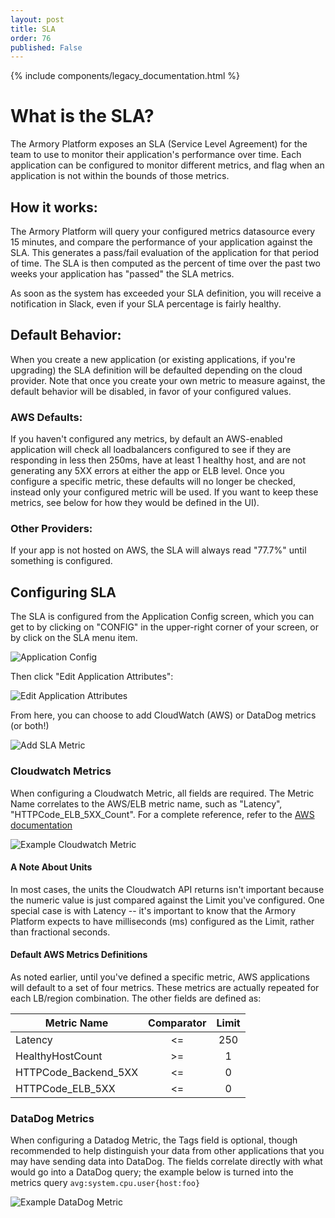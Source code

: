 ```yaml
---
layout: post
title: SLA
order: 76
published: False
---
```


{% include components/legacy_documentation.html %}

# What is the SLA?

The Armory Platform exposes an SLA (Service Level Agreement) for the team
to use to monitor their application's performance over time.  Each application
can be configured to monitor different metrics, and flag when an application
is not within the bounds of those metrics.

## How it works:

The Armory Platform will query your configured metrics datasource every 15
minutes, and compare the performance of your application against the SLA.
This generates a pass/fail evaluation of the application for that period 
of time.  The SLA is then computed as the percent of time over the past two
weeks your application has "passed" the SLA metrics.

As soon as the system has exceeded your SLA definition, you will receive
a notification in Slack, even if your SLA percentage is fairly healthy.

## Default Behavior:

When you create a new application (or existing applications, if you're
upgrading) the SLA definition will be defaulted depending on the cloud
provider.  Note that once you create your own metric to measure against,
the default behavior will be disabled, in favor of your configured values.

### AWS Defaults:

If you haven't configured any metrics, by default an AWS-enabled application
will check all loadbalancers configured to see if they are responding in less
then 250ms, have at least 1 healthy host, and are not generating any 5XX
errors at either the app or ELB level.  Once you configure a specific metric,
these defaults will no longer be checked, instead only your configured metric
will be used.  If you want to keep these metrics, see below for how they would
be defined in the UI).

### Other Providers:

If your app is not hosted on AWS, the SLA will always read "77.7%" until
something is configured.

## Configuring SLA

The SLA is configured from the Application Config screen, which you can
get to by clicking on "CONFIG" in the upper-right corner of your screen,
or by click on the SLA menu item.

![Application Config](https://cl.ly/0r2L0r0b2l1X/[87aa1b00f4a1191efe3e2035d10daa4b]_Image%202018-02-13%20at%2011.34.05%20AM.png)

Then click "Edit Application Attributes":

![Edit Application Attributes](https://cl.ly/0q0v0Q17351l/[88d39b8093055dbbcfbdae6b42669873]_Image%202018-02-13%20at%2011.36.29%20AM.png)

From here, you can choose to add CloudWatch (AWS) or DataDog metrics (or both!)

![Add SLA Metric](https://cl.ly/180O2t3K0s0F/[a6a463f037bb70b519ffbd0042846866]_Image%202018-02-13%20at%2011.47.50%20AM.png)

### Cloudwatch Metrics

When configuring a Cloudwatch Metric, all fields are required.  The Metric
Name correlates to the AWS/ELB metric name, such as "Latency",
"HTTPCode_ELB_5XX_Count".  For a complete reference, refer to the
[AWS documentation](https://docs.aws.amazon.com/AmazonCloudWatch/latest/monitoring/elb-metricscollected.html)

![Example Cloudwatch Metric](https://cl.ly/0A2r363o2f1B/Image%202018-02-13%20at%2012.45.18%20PM.png)

#### A Note About Units

In most cases, the units the Cloudwatch API returns isn't important because
the numeric value is just compared against the Limit you've configured.  One
special case is with Latency -- it's important to know that the Armory Platform
expects to have milliseconds (ms) configured as the Limit, rather than
fractional seconds.

#### Default AWS Metrics Definitions

As noted earlier, until you've defined a specific metric, AWS applications
will default to a set of four metrics.  These metrics are actually repeated
for each LB/region combination.  The other fields are defined as:

| Metric Name          | Comparator | Limit |
| -------------------- |:----------:|:-----:|
| Latency              | <=         | 250   |
| HealthyHostCount     | >=         | 1     |
| HTTPCode_Backend_5XX | <=         | 0     |
| HTTPCode_ELB_5XX     | <=         | 0     |

### DataDog Metrics

When configuring a Datadog Metric, the Tags field is optional, though
recommended to help distinguish your data from other applications that you
may have sending data into DataDog.  The fields correlate directly with
what would go into a DataDog query; the example below is turned into the
metrics query `avg:system.cpu.user{host:foo}`

![Example DataDog Metric](https://cl.ly/3D0U1r043H45/Image%202018-02-13%20at%2012.44.27%20PM.png)


